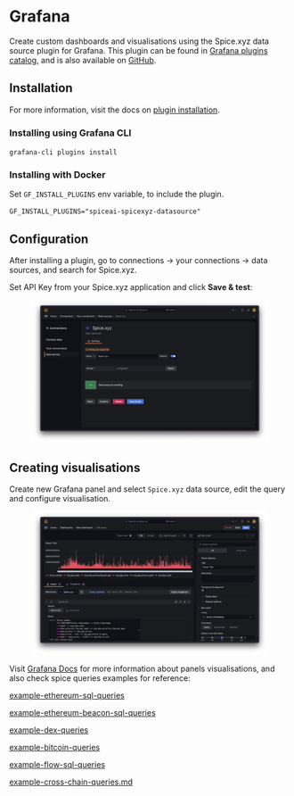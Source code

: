 # Grafana

Create custom dashboards and visualisations using the Spice.xyz data source plugin for Grafana. This plugin can be found in [Grafana plugins catalog](https://grafana.com/grafana/plugins/spiceai-spicexyz-datasource/), and is also available on [GitHub](https://github.com/spiceai/grafana-spice.xyz-datasource/).

## Installation

For more information, visit the docs on [plugin installation](https://grafana.com/docs/grafana/latest/plugins/installation/).

### Installing using Grafana CLI

```
grafana-cli plugins install
```

### Installing with Docker

Set `GF_INSTALL_PLUGINS` env variable, to include the plugin.

```
GF_INSTALL_PLUGINS="spiceai-spicexyz-datasource"
```

## Configuration

After installing a plugin, go to connections -> your connections -> data sources, and search for Spice.xyz.

Set API Key from your Spice.xyz application and click **Save & test**:

<figure><img src="../.gitbook/assets/CleanShot 2023-07-18 at 16.04.58@2x.png" alt=""><figcaption></figcaption></figure>

## Creating visualisations

Create new Grafana panel and select `Spice.xyz` data source, edit the query and configure visualisation.

<figure><img src="../.gitbook/assets/CleanShot 2023-07-18 at 16.08.00@2x.png" alt=""><figcaption></figcaption></figure>

Visit [Grafana Docs](https://grafana.com/docs/grafana/latest/panels-visualizations/) for more information about panels visualisations, and also check spice queries examples for reference:

[example-ethereum-sql-queries](../reference/samples-and-examples/example-ethereum-sql-queries/ "mention")

[example-ethereum-beacon-sql-queries](../reference/samples-and-examples/example-ethereum-beacon-sql-queries/ "mention")

[example-dex-queries](../reference/samples-and-examples/example-dex-queries/ "mention")

[example-bitcoin-queries](../reference/samples-and-examples/example-bitcoin-queries/ "mention")

[example-flow-sql-queries](../reference/samples-and-examples/example-flow-sql-queries/ "mention")

[example-cross-chain-queries.md](../reference/samples-and-examples/example-cross-chain-queries.md "mention")
